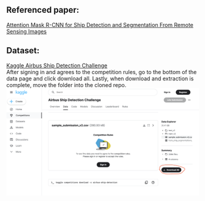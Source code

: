 ## Referenced paper:
[Attention Mask R-CNN for Ship Detection and Segmentation From Remote Sensing Images](https://ieeexplore.ieee.org/abstract/document/8951182/references#references)

## Dataset:
[Kaggle Airbus Ship Detection Challenge](https://www.kaggle.com/c/airbus-ship-detection/data) <br />
After signing in and agrees to the competition rules, go to the bottom of the data page and click download all. Lastly, when download and extraction is complete, move the folder into the cloned repo.
![Dataset_download_instruction](Dataset_download_instruction.png)
